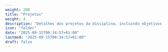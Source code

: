 ```yaml
---
weight: 200
title: "Projetos"
weight: 4
description: "Detalhes dos projetos da disciplina, incluindo objetivos, requisitos e datas de entrega."
icon: "folder"
date: "2025-09-15T00:34:57+01:00"
lastmod: "2025-09-15T00:34:57+01:00"
draft: false
---
```

